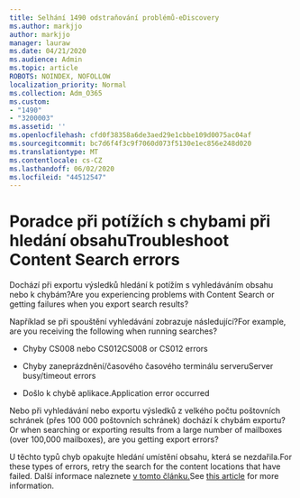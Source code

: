 ```yaml
---
title: Selhání 1490 odstraňování problémů-eDiscovery
ms.author: markjjo
author: markjjo
manager: lauraw
ms.date: 04/21/2020
ms.audience: Admin
ms.topic: article
ROBOTS: NOINDEX, NOFOLLOW
localization_priority: Normal
ms.collection: Adm_O365
ms.custom:
- "1490"
- "3200003"
ms.assetid: ''
ms.openlocfilehash: cfd0f38358a6de3aed29e1cbbe109d0075ac04af
ms.sourcegitcommit: bc7d6f4f3c9f7060d073f5130e1ec856e248d020
ms.translationtype: MT
ms.contentlocale: cs-CZ
ms.lasthandoff: 06/02/2020
ms.locfileid: "44512547"
---
```

# <a name="troubleshoot-content-search-errors"></a><span data-ttu-id="53c73-102">Poradce při potížích s chybami při hledání obsahu</span><span class="sxs-lookup"><span data-stu-id="53c73-102">Troubleshoot Content Search errors</span></span>

<span data-ttu-id="53c73-103">Dochází při exportu výsledků hledání k potížím s vyhledáváním obsahu nebo k chybám?</span><span class="sxs-lookup"><span data-stu-id="53c73-103">Are you experiencing problems with Content Search or getting failures when you export search results?</span></span>

<span data-ttu-id="53c73-104">Například se při spouštění vyhledávání zobrazuje následující?</span><span class="sxs-lookup"><span data-stu-id="53c73-104">For example, are you receiving the following when running searches?</span></span>

- <span data-ttu-id="53c73-105">Chyby CS008 nebo CS012</span><span class="sxs-lookup"><span data-stu-id="53c73-105">CS008 or CS012 errors</span></span>

- <span data-ttu-id="53c73-106">Chyby zaneprázdnění/časového časového terminálu serveru</span><span class="sxs-lookup"><span data-stu-id="53c73-106">Server busy/timeout errors</span></span>

- <span data-ttu-id="53c73-107">Došlo k chybě aplikace.</span><span class="sxs-lookup"><span data-stu-id="53c73-107">Application error occurred</span></span>

<span data-ttu-id="53c73-108">Nebo při vyhledávání nebo exportu výsledků z velkého počtu poštovních schránek (přes 100 000 poštovních schránek) dochází k chybám exportu?</span><span class="sxs-lookup"><span data-stu-id="53c73-108">Or when searching or exporting results from a large number of mailboxes (over 100,000 mailboxes), are you getting export errors?</span></span>

<span data-ttu-id="53c73-109">U těchto typů chyb opakujte hledání umístění obsahu, která se nezdařila.</span><span class="sxs-lookup"><span data-stu-id="53c73-109">For these types of errors, retry the search for the content locations that have failed.</span></span> <span data-ttu-id="53c73-110">Další informace naleznete [v tomto článku.](https://docs.microsoft.com/microsoft-365/compliance/retry-failed-content-search)</span><span class="sxs-lookup"><span data-stu-id="53c73-110">See  [this article](https://docs.microsoft.com/microsoft-365/compliance/retry-failed-content-search) for more information.</span></span>
